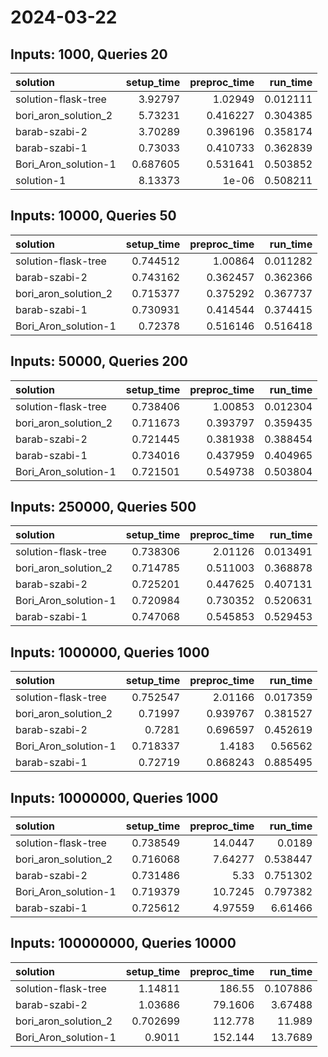 # 2024-03-22

## Inputs: 1000, Queries 20

| solution             |   setup_time |   preproc_time |   run_time |
|:---------------------|-------------:|---------------:|-----------:|
| solution-flask-tree  |     3.92797  |       1.02949  |   0.012111 |
| bori_aron_solution_2 |     5.73231  |       0.416227 |   0.304385 |
| barab-szabi-2        |     3.70289  |       0.396196 |   0.358174 |
| barab-szabi-1        |     0.73033  |       0.410733 |   0.362839 |
| Bori_Aron_solution-1 |     0.687605 |       0.531641 |   0.503852 |
| solution-1           |     8.13373  |       1e-06    |   0.508211 |

## Inputs: 10000, Queries 50

| solution             |   setup_time |   preproc_time |   run_time |
|:---------------------|-------------:|---------------:|-----------:|
| solution-flask-tree  |     0.744512 |       1.00864  |   0.011282 |
| barab-szabi-2        |     0.743162 |       0.362457 |   0.362366 |
| bori_aron_solution_2 |     0.715377 |       0.375292 |   0.367737 |
| barab-szabi-1        |     0.730931 |       0.414544 |   0.374415 |
| Bori_Aron_solution-1 |     0.72378  |       0.516146 |   0.516418 |

## Inputs: 50000, Queries 200

| solution             |   setup_time |   preproc_time |   run_time |
|:---------------------|-------------:|---------------:|-----------:|
| solution-flask-tree  |     0.738406 |       1.00853  |   0.012304 |
| bori_aron_solution_2 |     0.711673 |       0.393797 |   0.359435 |
| barab-szabi-2        |     0.721445 |       0.381938 |   0.388454 |
| barab-szabi-1        |     0.734016 |       0.437959 |   0.404965 |
| Bori_Aron_solution-1 |     0.721501 |       0.549738 |   0.503804 |

## Inputs: 250000, Queries 500

| solution             |   setup_time |   preproc_time |   run_time |
|:---------------------|-------------:|---------------:|-----------:|
| solution-flask-tree  |     0.738306 |       2.01126  |   0.013491 |
| bori_aron_solution_2 |     0.714785 |       0.511003 |   0.368878 |
| barab-szabi-2        |     0.725201 |       0.447625 |   0.407131 |
| Bori_Aron_solution-1 |     0.720984 |       0.730352 |   0.520631 |
| barab-szabi-1        |     0.747068 |       0.545853 |   0.529453 |

## Inputs: 1000000, Queries 1000

| solution             |   setup_time |   preproc_time |   run_time |
|:---------------------|-------------:|---------------:|-----------:|
| solution-flask-tree  |     0.752547 |       2.01166  |   0.017359 |
| bori_aron_solution_2 |     0.71997  |       0.939767 |   0.381527 |
| barab-szabi-2        |     0.7281   |       0.696597 |   0.452619 |
| Bori_Aron_solution-1 |     0.718337 |       1.4183   |   0.56562  |
| barab-szabi-1        |     0.72719  |       0.868243 |   0.885495 |

## Inputs: 10000000, Queries 1000

| solution             |   setup_time |   preproc_time |   run_time |
|:---------------------|-------------:|---------------:|-----------:|
| solution-flask-tree  |     0.738549 |       14.0447  |   0.0189   |
| bori_aron_solution_2 |     0.716068 |        7.64277 |   0.538447 |
| barab-szabi-2        |     0.731486 |        5.33    |   0.751302 |
| Bori_Aron_solution-1 |     0.719379 |       10.7245  |   0.797382 |
| barab-szabi-1        |     0.725612 |        4.97559 |   6.61466  |

## Inputs: 100000000, Queries 10000

| solution             |   setup_time |   preproc_time |   run_time |
|:---------------------|-------------:|---------------:|-----------:|
| solution-flask-tree  |     1.14811  |       186.55   |   0.107886 |
| barab-szabi-2        |     1.03686  |        79.1606 |   3.67488  |
| bori_aron_solution_2 |     0.702699 |       112.778  |  11.989    |
| Bori_Aron_solution-1 |     0.9011   |       152.144  |  13.7689   |